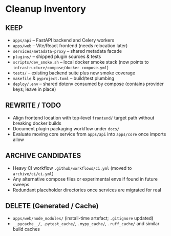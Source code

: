 # Cleanup Inventory

## KEEP
- `apps/api` – FastAPI backend and Celery workers
- `apps/web` – Vite/React frontend (needs relocation later)
- `services/metadata-proxy` – shared metadata facade
- `plugins/` – shipped plugin sources & tests
- `scripts/dev_smoke.sh` – local docker smoke stack (now points to `infrastructure/compose/docker-compose.yml`)
- `tests/` – existing backend suite plus new smoke coverage
- `makefile` & `pyproject.toml` – build/test plumbing
- `deploy/.env` – shared dotenv consumed by compose (contains provider keys; leave in place)

## REWRITE / TODO
- Align frontend location with top-level `frontend/` target path without breaking docker builds
- Document plugin packaging workflow under `docs/`
- Evaluate moving core service from `apps/api` into `apps/core` once imports allow

## ARCHIVE CANDIDATES
- Heavy CI workflow `.github/workflows/ci.yml` (moved to `archive/ci/ci.yml`)
- Any alternative compose files or experimental envs if found in future sweeps
- Redundant placeholder directories once services are migrated for real

## DELETE (Generated / Cache)
- `apps/web/node_modules/` (install-time artefact; `.gitignore` updated)
- `__pycache__/`, `.pytest_cache/`, `.mypy_cache/`, `.ruff_cache/` and similar build caches
